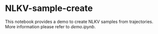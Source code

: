 # NLKV-sample-create
 
This notebook provides a demo to create NLKV samples from trajectories. More information please refer to *demo.ipynb*.
